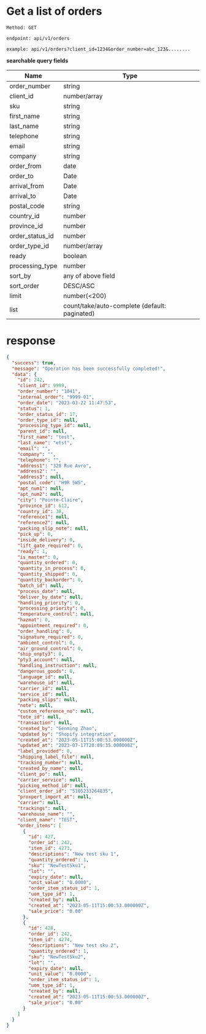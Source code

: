 # Get a list of orders



`Method: GET`

`endpoint: api/v1/orders`

`example: api/v1/orders?client_id=1234&order_number=abc_123&........`

**searchable query fields**

| Name             | Type                                          |
|------------------|-----------------------------------------------|
| order_number| string                                        |
| client_id| number/array                                  |
| sku | string                                        |
| first_name | string                                        |
| last_name | string                                        |
| telephone | string                                        |
| email | string                                        |
| company | string                                        |
| order_from | date                                          |
| order_to | Date                                          |
| arrival_from | Date                                          |
| arrival_to | Date                                          |
| postal_code | string                                        |
| country_id | number                                        |
| province_id | number                                        | 
| order_status_id| number                                        |
| order_type_id| number/array                                  |
| ready | boolean                                       |
| processing_type | number                                        |
| sort_by | any of above field                            |
| sort_order | DESC/ASC                                      |
|limit| number(<200)                                  |
|list| count/take/auto-complete (default: paginated) |

# response

```json
{
  "success": true,
  "message": "Operation has been successfully completed!",
  "data": {
    "id": 242,
    "client_id": 9999,
    "order_number": "1041",
    "internal_order": "9999-01",
    "order_date": "2023-03-22 11:47:53",
    "status": 1,
    "order_status_id": 17,
    "order_type_id": null,
    "processing_type_id": null,
    "parent_id": null,
    "first_name": "test",
    "last_name": "etst",
    "email": "",
    "company": "",
    "telephone": "",
    "address1": "328 Rue Avro",
    "address2": "",
    "address3": null,
    "postal_code": "H9R 5W5",
    "apt_num1": null,
    "apt_num2": null,
    "city": "Pointe-Claire",
    "province_id": 612,
    "country_id": 38,
    "reference1": null,
    "reference2": null,
    "packing_slip_note": null,
    "pick_up": 0,
    "inside_delivery": 0,
    "lift_gate_required": 0,
    "ready": 1,
    "is_master": 0,
    "quantity_ordered": 0,
    "quantity_in_process": 0,
    "quantity_shipped": 0,
    "quantity_backorder": 0,
    "batch_id": null,
    "process_date": null,
    "deliver_by_date": null,
    "handling_priority": 0,
    "processing_priority": 0,
    "temperature_control": null,
    "hazmat": 0,
    "appointment_required": 0,
    "order_handling": 0,
    "signature_required": 0,
    "ambient_control": 0,
    "air_ground_control": 0,
    "ship_onpty3": 0,
    "pty3_account": null,
    "handling_instruction": null,
    "dangerous_goods": 0,
    "language_id": null,
    "warehouse_id": null,
    "carrier_id": null,
    "service_id": null,
    "packing_slips": null,
    "note": null,
    "custom_reference_no": null,
    "tote_id": null,
    "transaction": null,
    "created_by": "Genming Zhao",
    "updated_by": "Shopify integration",
    "created_at": "2023-05-11T15:00:53.000000Z",
    "updated_at": "2023-07-17T20:09:35.000000Z",
    "label_provided": 0,
    "shipping_label_file": null,
    "tracking_number": null,
    "created_by_name": null,
    "client_po": null,
    "carrier_service": null,
    "picking_method_id": null,
    "client_order_id": "5105233264835",
    "proxpert_import_at": null,
    "carrier": null,
    "trackings": null,
    "warehouse_name": "",
    "client_name": "TEST",
    "order_items": [
      {
        "id": 427,
        "order_id": 242,
        "item_id": 4273,
        "descriptions": "New test sku 1",
        "quantity_ordered": 1,
        "sku": "NewTestSku1",
        "lot": "",
        "expiry_date": null,
        "unit_value": "0.0000",
        "order_item_status_id": 1,
        "uom_type_id": 1,
        "created_by": null,
        "created_at": "2023-05-11T15:00:53.000000Z",
        "sale_price": "0.00"
      },
      {
        "id": 428,
        "order_id": 242,
        "item_id": 4274,
        "descriptions": "New test sku 2",
        "quantity_ordered": 1,
        "sku": "NewTestSku2",
        "lot": "",
        "expiry_date": null,
        "unit_value": "0.0000",
        "order_item_status_id": 1,
        "uom_type_id": 1,
        "created_by": null,
        "created_at": "2023-05-11T15:00:53.000000Z",
        "sale_price": "0.00"
      }
    ]
  }
}
```